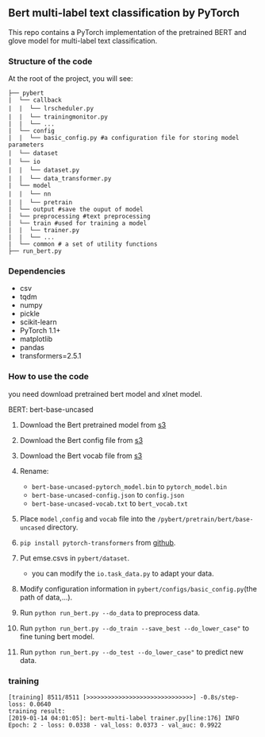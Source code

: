 ## Bert multi-label text classification by PyTorch

This repo contains a PyTorch implementation of the pretrained BERT and glove model for multi-label text classification.

###  Structure of the code

At the root of the project, you will see:

```text
├── pybert
|  └── callback
|  |  └── lrscheduler.py　　
|  |  └── trainingmonitor.py　
|  |  └── ...
|  └── config
|  |  └── basic_config.py #a configuration file for storing model parameters
|  └── dataset　　　
|  └── io　　　　
|  |  └── dataset.py　　
|  |  └── data_transformer.py　　
|  └── model
|  |  └── nn　
|  |  └── pretrain　
|  └── output #save the ouput of model
|  └── preprocessing #text preprocessing 
|  └── train #used for training a model
|  |  └── trainer.py 
|  |  └── ...
|  └── common # a set of utility functions
├── run_bert.py
```
### Dependencies

- csv
- tqdm
- numpy
- pickle
- scikit-learn
- PyTorch 1.1+
- matplotlib
- pandas
- transformers=2.5.1

### How to use the code

you need download pretrained bert model and xlnet model.

<div class="note info"><p> BERT:  bert-base-uncased</p></div>

1. Download the Bert pretrained model from [s3](https://s3.amazonaws.com/models.huggingface.co/bert/bert-base-uncased-pytorch_model.bin) 
2. Download the Bert config file from [s3](https://s3.amazonaws.com/models.huggingface.co/bert/bert-base-uncased-config.json) 
3. Download the Bert vocab file from [s3](https://s3.amazonaws.com/models.huggingface.co/bert/bert-base-uncased-vocab.txt) 
4. Rename:

    - `bert-base-uncased-pytorch_model.bin` to `pytorch_model.bin`
    - `bert-base-uncased-config.json` to `config.json`
    - `bert-base-uncased-vocab.txt` to `bert_vocab.txt`
5. Place `model` ,`config` and `vocab` file into  the `/pybert/pretrain/bert/base-uncased` directory.
6. `pip install pytorch-transformers` from [github](https://github.com/huggingface/pytorch-transformers).
7. Put emse.csvs in `pybert/dataset`.
    -  you can modify the `io.task_data.py` to adapt your data.
8. Modify configuration information in `pybert/configs/basic_config.py`(the path of data,...).
9. Run `python run_bert.py --do_data` to preprocess data.
10. Run `python run_bert.py --do_train --save_best --do_lower_case"` to fine tuning bert model.
11. Run `python run_bert.py --do_test --do_lower_case"` to predict new data.


### training 

```text
[training] 8511/8511 [>>>>>>>>>>>>>>>>>>>>>>>>>>>>>>] -0.8s/step- loss: 0.0640
training result:
[2019-01-14 04:01:05]: bert-multi-label trainer.py[line:176] INFO  
Epoch: 2 - loss: 0.0338 - val_loss: 0.0373 - val_auc: 0.9922
```



